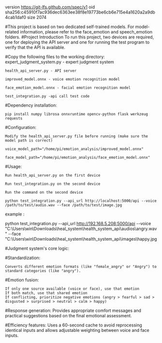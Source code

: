version https://git-lfs.github.com/spec/v1
oid sha256:c45910f7ac936dec6363ee38f8e19773be6cb6e715e4a1620a2a9db4cab1daf0
size 2074

#This project is based on two dedicated self-trained models. For model-related information, please refer to the face_emotion and speech_emotion folders.
#Project Introduction
	To run this project, two devices are required, one for deploying the API server and one for running the test program to verify that the API is available.

#Copy the following files to the working directory:
	expert_judgment_system.py - expert judgment system

	health_api_server.py - API server

	improved_model.onnx - voice emotion recognition model

	face_emotion_model.onnx - facial emotion recognition model

	test_integration.py -api call test code

#Dependency installation:

	pip install numpy librosa onnxruntime opencv-python flask werkzeug requests

#Configuration:

	Modify the health_api_server.py file before running (make sure the model path is correct)
 
	voice_model_path="/home/pi/emotion_analysis/improved_model.onnx"
 
	face_model_path="/home/pi/emotion_analysis/face_emotion_model.onnx"

#Usage:

	Run health_api_server.py on the first device
 
	Run test_integration.py on the second device
 
	Run the command on the second device
 
	python test_integration.py --api_url http://localhost:5000/api --voice /path/to/test/audio.wav --face /path/to/test/image.jpg
 
example :
 
 python test_integration.py --api_url http://192.168.5.208:5000/api --voice "C:\Users\win\Downloads\heal_system\health_system_api\audios\angry.wav" --face "C:\Users\win\Downloads\heal_system\health_system_api\images\happy.jpg



 #Judgment system's core logic:

#Standardization: 

	Converts different emotion formats (like "female_angry" or "Angry") to standard categories (like "angry").

#Emotion fusion:

	If only one source available (voice or face), use that emotion
	If both match, use that shared emotion
	If conflicting, prioritize negative emotions (angry > fearful > sad > disgusted > surprised > neutral > calm > happy)


#Response generation: 
	Provides appropriate comfort messages and practical suggestions based on the final emotional assessment.

#Efficiency features: 
	Uses a 60-second cache to avoid reprocessing identical inputs and allows adjustable weighting between voice and face inputs.


